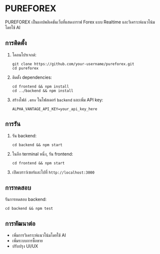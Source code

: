 # PUREFOREX

PUREFOREX เป็นแอปพลิเคชันเว็บที่แสดงกราฟ Forex แบบ Realtime และวิเคราะห์แนวโน้มโดยใช้ AI

## การติดตั้ง

1. โคลนโปรเจกต์:
   ```
   git clone https://github.com/your-username/pureforex.git
   cd pureforex
   ```

2. ติดตั้ง dependencies:
   ```
   cd frontend && npm install
   cd ../backend && npm install
   ```

3. สร้างไฟล์ `.env` ในโฟลเดอร์ `backend` และเพิ่ม API key:
   ```
   ALPHA_VANTAGE_API_KEY=your_api_key_here
   ```

## การรัน

1. รัน backend:
   ```
   cd backend && npm start
   ```

2. ในอีก terminal หนึ่ง, รัน frontend:
   ```
   cd frontend && npm start
   ```

3. เปิดเบราว์เซอร์และไปที่ `http://localhost:3000`

## การทดสอบ

รันการทดสอบ backend:
```
cd backend && npm test
```

## การพัฒนาต่อ

- เพิ่มการวิเคราะห์แนวโน้มโดยใช้ AI
- เพิ่มระบบการซื้อขาย
- ปรับปรุง UI/UX